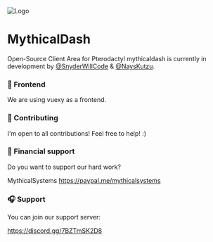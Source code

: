 ![Logo](https://camo.githubusercontent.com/4cf45904e67161611071520974b92a39ef49544ad2c03c027a4e07bf7f44d871/68747470733a2f2f692e696d6775722e636f6d2f784933474c46632e6a706567)

# MythicalDash

Open-Source Client Area for Pterodactyl
mythicaldash is currently in development by [@SnyderWillCode](https://github.com/SnyderWillCode) & [@NaysKutzu](https://github.com/nayskutzu).

### 🎨 Frontend
We are using vuexy as a frontend.

### 👔 Contributing
I'm open to all contributions! Feel free to help! :) 

### 💸 Financial support
Do you want to support our hard work?

MythicalSystems
https://paypal.me/mythicalsystems


### 🎧 Support

You can join our support server:

https://discord.gg/7BZTmSK2D8